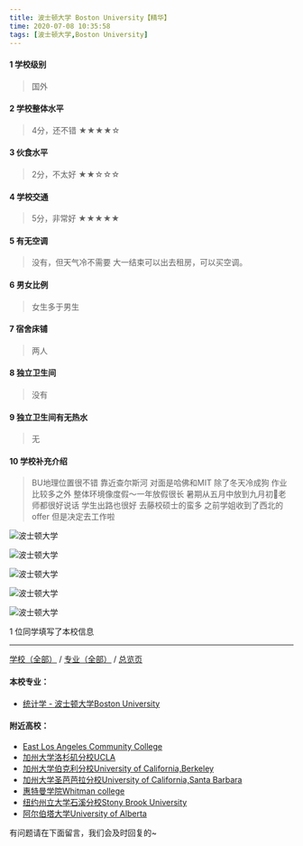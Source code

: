 ```yaml
---
title: 波士顿大学 Boston University【精华】
time: 2020-07-08 10:35:58
tags: [波士顿大学,Boston University]
---
```

#### 1 学校级别
> 国外


#### 2 学校整体水平
> 4分，还不错
★★★★☆


#### 3 伙食水平
>  2分，不太好
★★☆☆☆


#### 4 学校交通
> 5分，非常好
★★★★★


#### 5 有无空调
> 没有，但天气冷不需要 大一结束可以出去租房，可以买空调。


#### 6 男女比例
> 女生多于男生


#### 7 宿舍床铺
> 两人
 

#### 8 独立卫生间
> 没有


#### 9 独立卫生间有无热水
> 无


#### 10 学校补充介绍
> BU地理位置很不错 靠近查尔斯河 对面是哈佛和MIT 除了冬天冷成狗 作业比较多之外 整体环境像度假～一年放假很长 暑期从五月中放到九月初🤗老师都很好说话 学生出路也很好 去藤校硕士的蛮多 之前学姐收到了西北的offer 但是决定去工作啦

![波士顿大学](https://upload-images.jianshu.io/upload_images/6506516-76c0d0e46a409813.jpg?imageMogr2/auto-orient/strip%7CimageView2/2/w/1240)

![波士顿大学](https://upload-images.jianshu.io/upload_images/6506516-cfdc410aa3824731.jpg?imageMogr2/auto-orient/strip%7CimageView2/2/w/1240)

![波士顿大学](https://upload-images.jianshu.io/upload_images/6506516-9bb53e3dfbaaad18.jpg?imageMogr2/auto-orient/strip%7CimageView2/2/w/1240)

![波士顿大学](https://upload-images.jianshu.io/upload_images/6506516-147eaef577e20471.jpg?imageMogr2/auto-orient/strip%7CimageView2/2/w/1240)

![波士顿大学](http://upload-images.jianshu.io/upload_images/6506516-4fd3158ed1b1ca67.jpg?imageMogr2/auto-orient/strip%7CimageView2/2/w/1240)

1 位同学填写了本校信息
***
[学校（全部）](http://www.jianshu.com/p/3efa6bcca419) / [专业（全部）](http://www.jianshu.com/p/2d4c6d3552c2) / [总览页](http://www.jianshu.com/p/445daeb4fa00)
#### 本校专业：
- [统计学 - 波士顿大学Boston University](http://www.jianshu.com/p/e7ef8e1d323a) 

#### 附近高校：
- [East Los Angeles Community College](http://www.jianshu.com/p/1aec7ad9ce26) 
- [加州大学洛杉矶分校UCLA](https://www.jianshu.com/p/2c35063885ae)
- [加州大学伯克利分校University of California,Berkeley](http://www.jianshu.com/p/691533834d4b) 
- [加州大学圣芭芭拉分校University of California,Santa Barbara](http://www.jianshu.com/p/b003add8bcdb) 
- [惠特曼学院Whitman college](http://www.jianshu.com/p/1d720faaa03c) 
- [纽约州立大学石溪分校Stony Brook University](http://www.jianshu.com/p/7b27a919ad55)
- [阿尔伯塔大学University of Alberta](http://www.jianshu.com/p/a7200d06b3d7)





有问题请在下面留言，我们会及时回复的~
